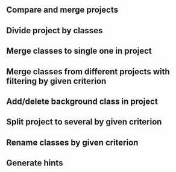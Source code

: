 
## Compare and merge projects

## Divide project by classes

## Merge classes to single one in project

## Merge classes from different projects with filtering by given criterion 

## Add/delete background class in project

## Split project to several by given criterion

## Rename classes by given criterion 

## Generate hints 

